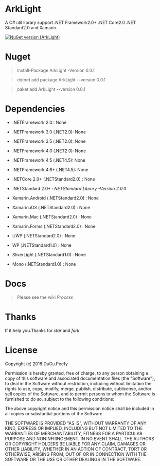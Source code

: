 # ArkLight
A C# util library support .NET Framework2.0+ .NET Core2.0 .NET Standard2.0 and Xamarin.

[![NuGet version (ArkLight)](https://img.shields.io/nuget/v/ArkLight.svg?style=flat-square)](https://www.nuget.org/packages/ArkLight)

# Nuget

> Install-Package ArkLight -Version 0.0.1

> dotnet add package ArkLight --version 0.0.1

> paket add ArkLight --version 0.0.1

# Dependencies

* .NETFramework 2.0 : None

* .NETFramework 3.0 (.NET2.0): None

* .NETFramework 3.5 (.NET2.0): None

* .NETFramework 4.0 (.NET2.0): None

* .NETFramework 4.5 (.NET4.5): None

* .NETFramework 4.6+ (.NET4.5): None

* .NETCore 2.0+  (.NETStandard2.0) : None

* .NETStandard 2.0+ : *NETStandard.Library -Version 2.0.0*

* Xamarin.Android (.NETStandard2.0) : None

* Xamarin.iOS (.NETStandard2.0) : None

* Xamarin.Mac (.NETStandard2.0) : None

* Xamarin.Forms (.NETStandard2.0) : None

* UWP (.NETStandard2.0) : None

* WP (.NETStandard1.0) : None

* SliverLight (.NETStandard1.0) : None

* Mono (.NETStandard1.0) : None

# Docs

> Please see the wiki *Process* 

# Thanks

If it help you.Thanks for *star* and *fork*.

# License

Copyright (c) 2018 DuGu.Peefy

Permission is hereby granted, free of charge, to any person obtaining a copy of this software and associated documentation files (the "Software"), to deal in the Software without restriction, including without limitation the rights to use, copy, modify, merge, publish, distribute, sublicense, and/or sell copies of the Software, and to permit persons to whom the Software is furnished to do so, subject to the following conditions:

The above copyright notice and this permission notice shall be included in all copies or substantial portions of the Software.

THE SOFTWARE IS PROVIDED "AS IS", WITHOUT WARRANTY OF ANY KIND, EXPRESS OR IMPLIED, INCLUDING BUT NOT LIMITED TO THE WARRANTIES OF MERCHANTABILITY, FITNESS FOR A PARTICULAR PURPOSE AND NONINFRINGEMENT. IN NO EVENT SHALL THE AUTHORS OR COPYRIGHT HOLDERS BE LIABLE FOR ANY CLAIM, DAMAGES OR OTHER LIABILITY, WHETHER IN AN ACTION OF CONTRACT, TORT OR OTHERWISE, ARISING FROM, OUT OF OR IN CONNECTION WITH THE SOFTWARE OR THE USE OR OTHER DEALINGS IN THE SOFTWARE.

